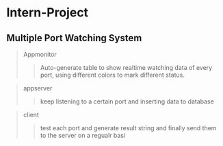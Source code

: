 # Intern-Project
## Multiple Port Watching System
>Appmonitor
>>Auto-generate table to show realtime watching data of every port, using different colors to mark different status.

>appserver
>>keep listening to a certain port and inserting data to database 

>client
>>test each port and generate result string and finally send them to the server on a regualr basi
